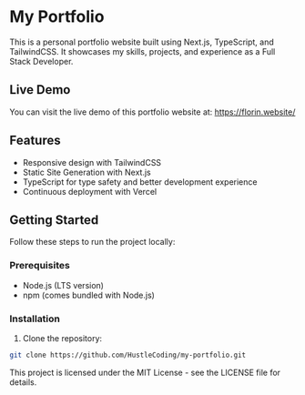# My Portfolio

This is a personal portfolio website built using Next.js, TypeScript, and TailwindCSS. It showcases my skills, projects, and experience as a Full Stack Developer.

## Live Demo

You can visit the live demo of this portfolio website at: https://florin.website/

## Features

- Responsive design with TailwindCSS
- Static Site Generation with Next.js
- TypeScript for type safety and better development experience
- Continuous deployment with Vercel

## Getting Started

Follow these steps to run the project locally:

### Prerequisites

- Node.js (LTS version)
- npm (comes bundled with Node.js)

### Installation

1. Clone the repository:

```bash
git clone https://github.com/HustleCoding/my-portfolio.git
```

This project is licensed under the MIT License - see the LICENSE file for details.
